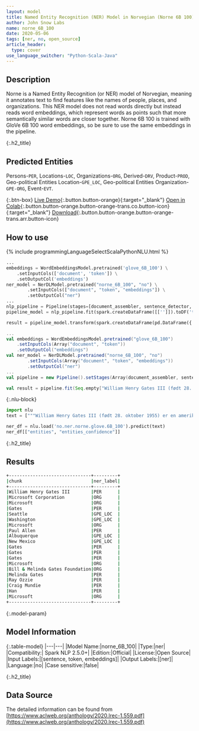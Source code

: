 ```yaml
---
layout: model
title: Named Entity Recognition (NER) Model in Norvegian (Norne 6B 100)
author: John Snow Labs
name: norne_6B_100
date: 2020-05-06
tags: [ner, no, open_source]
article_header:
  type: cover
use_language_switcher: "Python-Scala-Java"
---
```


## Description
Norne is a Named Entity Recognition (or NER) model of Norvegian, meaning it annotates text to find features like the names of people, places, and organizations. This NER model does not read words directly but instead reads word embeddings, which represent words as points such that more semantically similar words are closer together. Norne 6B 100 is trained with GloVe 6B 100 word embeddings, so be sure to use the same embeddings in the pipeline.

{:.h2_title}
## Predicted Entities 
Persons-`PER`, Locations-`LOC`, Organizations-`ORG`, Derived-`DRV`, Product-`PROD`, Geo-political Entities Location-`GPE_LOC`, Geo-political Entities Organization-`GPE-ORG`, Event-`EVT`.


{:.btn-box}
[Live Demo](https://demo.johnsnowlabs.com/public/NER_NO/){:.button.button-orange}{:target="_blank"}
[Open in Colab](https://colab.research.google.com/github/JohnSnowLabs/spark-nlp-workshop/blob/master/tutorials/streamlit_notebooks/NER_NO.ipynb){:.button.button-orange.button-orange-trans.co.button-icon}{:target="_blank"}
[Download](https://s3.amazonaws.com/auxdata.johnsnowlabs.com/public/models/norne_6B_300_no_2.5.0_2.4_1588781290264.zip){:.button.button-orange.button-orange-trans.arr.button-icon}

## How to use 

<div class="tabs-box" markdown="1">

{% include programmingLanguageSelectScalaPythonNLU.html %}

```python
...
embeddings = WordEmbeddingsModel.pretrained('glove_6B_100') \
    .setInputCols(['document', 'token']) \
    .setOutputCol('embeddings')
ner_model = NerDLModel.pretrained("norne_6B_100", "no") \
        .setInputCols(["document", "token", "embeddings"]) \
        .setOutputCol("ner")
...        
nlp_pipeline = Pipeline(stages=[document_assembler, sentence_detector, tokenizer, embeddings, ner_model, ner_converter])
pipeline_model = nlp_pipeline.fit(spark.createDataFrame([['']]).toDF('text'))

result = pipeline_model.transform(spark.createDataFrame(pd.DataFrame({'text': ["""William Henry Gates III (født 28. oktober 1955) er en amerikansk forretningsmagnat, programvareutvikler, investor og filantrop. Han er mest kjent som medgründer av Microsoft Corporation. I løpet av sin karriere hos Microsoft hadde Gates stillingene som styreleder, administrerende direktør (CEO), president og sjef programvarearkitekt, samtidig som han var den største individuelle aksjonæren fram til mai 2014. Han er en av de mest kjente gründere og pionerene i mikrodatarevolusjon på 1970- og 1980-tallet. Han er født og oppvokst i Seattle, Washington, og grunnla Microsoft sammen med barndomsvennen Paul Allen i 1975, i Albuquerque, New Mexico; det fortsatte å bli verdens største programvare for datamaskinprogramvare. Gates ledet selskapet som styreleder og administrerende direktør til han gikk av som konsernsjef i januar 2000, men han forble styreleder og ble sjef for programvarearkitekt. I løpet av slutten av 1990-tallet hadde Gates blitt kritisert for sin forretningstaktikk, som har blitt ansett som konkurransedyktig. Denne uttalelsen er opprettholdt av en rekke dommer. I juni 2006 kunngjorde Gates at han skulle gå over til en deltidsrolle hos Microsoft og på heltid ved Bill & Melinda Gates Foundation, den private veldedige stiftelsen som han og kona, Melinda Gates, opprettet i 2000. [ 9] Han overførte gradvis arbeidsoppgavene sine til Ray Ozzie og Craig Mundie. Han trakk seg som styreleder for Microsoft i februar 2014 og tiltrådte et nytt verv som teknologirådgiver for å støtte den nyutnevnte administrerende direktøren Satya Nadella."""]})))
```

```scala
...
val embeddings = WordEmbeddingsModel.pretrained("glove_6B_100")
    .setInputCols(Array("document", "token"))
    .setOutputCol("embeddings")
val ner_model = NerDLModel.pretrained("norne_6B_100", "no")
        .setInputCols(Array("document", "token", "embeddings"))
        .setOutputCol("ner")
...
val pipeline = new Pipeline().setStages(Array(document_assembler, sentence_detector, tokenizer, embeddings, ner_model, ner_converter))

val result = pipeline.fit(Seq.empty["William Henry Gates III (født 28. oktober 1955) er en amerikansk forretningsmagnat, programvareutvikler, investor og filantrop. Han er mest kjent som medgründer av Microsoft Corporation. I løpet av sin karriere hos Microsoft hadde Gates stillingene som styreleder, administrerende direktør (CEO), president og sjef programvarearkitekt, samtidig som han var den største individuelle aksjonæren fram til mai 2014. Han er en av de mest kjente gründere og pionerene i mikrodatarevolusjon på 1970- og 1980-tallet. Han er født og oppvokst i Seattle, Washington, og grunnla Microsoft sammen med barndomsvennen Paul Allen i 1975, i Albuquerque, New Mexico; det fortsatte å bli verdens største programvare for datamaskinprogramvare. Gates ledet selskapet som styreleder og administrerende direktør til han gikk av som konsernsjef i januar 2000, men han forble styreleder og ble sjef for programvarearkitekt. I løpet av slutten av 1990-tallet hadde Gates blitt kritisert for sin forretningstaktikk, som har blitt ansett som konkurransedyktig. Denne uttalelsen er opprettholdt av en rekke dommer. I juni 2006 kunngjorde Gates at han skulle gå over til en deltidsrolle hos Microsoft og på heltid ved Bill & Melinda Gates Foundation, den private veldedige stiftelsen som han og kona, Melinda Gates, opprettet i 2000. [ 9] Han overførte gradvis arbeidsoppgavene sine til Ray Ozzie og Craig Mundie. Han trakk seg som styreleder for Microsoft i februar 2014 og tiltrådte et nytt verv som teknologirådgiver for å støtte den nyutnevnte administrerende direktøren Satya Nadella."].toDS.toDF("text")).transform(data)
```
{:.nlu-block}
```python
import nlu
text = ["""William Henry Gates III (født 28. oktober 1955) er en amerikansk forretningsmagnat, programvareutvikler, investor og filantrop. Han er mest kjent som medgründer av Microsoft Corporation. I løpet av sin karriere hos Microsoft hadde Gates stillingene som styreleder, administrerende direktør (CEO), president og sjef programvarearkitekt, samtidig som han var den største individuelle aksjonæren fram til mai 2014. Han er en av de mest kjente gründere og pionerene i mikrodatarevolusjon på 1970- og 1980-tallet. Han er født og oppvokst i Seattle, Washington, og grunnla Microsoft sammen med barndomsvennen Paul Allen i 1975, i Albuquerque, New Mexico; det fortsatte å bli verdens største programvare for datamaskinprogramvare. Gates ledet selskapet som styreleder og administrerende direktør til han gikk av som konsernsjef i januar 2000, men han forble styreleder og ble sjef for programvarearkitekt. I løpet av slutten av 1990-tallet hadde Gates blitt kritisert for sin forretningstaktikk, som har blitt ansett som konkurransedyktig. Denne uttalelsen er opprettholdt av en rekke dommer. I juni 2006 kunngjorde Gates at han skulle gå over til en deltidsrolle hos Microsoft og på heltid ved Bill & Melinda Gates Foundation, den private veldedige stiftelsen som han og kona, Melinda Gates, opprettet i 2000. Han overførte gradvis arbeidsoppgavene sine til Ray Ozzie og Craig Mundie. Han trakk seg som styreleder for Microsoft i februar 2014 og tiltrådte et nytt verv som teknologirådgiver for å støtte den nyutnevnte administrerende direktøren Satya Nadella."""]

ner_df = nlu.load('no.ner.norne.glove.6B_100').predict(text)
ner_df[["entities", "entities_confidence"]]
```
</div>

{:.h2_title}
## Results

```bash
+-------------------------------+---------+
|chunk                          |ner_label|
+-------------------------------+---------+
|William Henry Gates III        |PER      |
|Microsoft Corporation          |ORG      |
|Microsoft                      |ORG      |
|Gates                          |PER      |
|Seattle                        |GPE_LOC  |
|Washington                     |GPE_LOC  |
|Microsoft                      |ORG      |
|Paul Allen                     |PER      |
|Albuquerque                    |GPE_LOC  |
|New Mexico                     |GPE_LOC  |
|Gates                          |PER      |
|Gates                          |PER      |
|Gates                          |PER      |
|Microsoft                      |ORG      |
|Bill & Melinda Gates Foundation|ORG      |
|Melinda Gates                  |PER      |
|Ray Ozzie                      |PER      |
|Craig Mundie                   |PER      |
|Han                            |PER      |
|Microsoft                      |ORG      |
+-------------------------------+---------+
```

{:.model-param}
## Model Information

{:.table-model}
|---|---|
|Model Name:|norne_6B_100|
|Type:|ner|
|Compatibility:| Spark NLP 2.5.0+|
|Edition:|Official|
|License:|Open Source|
|Input Labels:|[sentence, token, embeddings]|
|Output Labels:|[ner]|
|Language:|no|
|Case sensitive:|false|

{:.h2_title}
## Data Source
The detailed information can be found from [https://www.aclweb.org/anthology/2020.lrec-1.559.pdf](https://www.aclweb.org/anthology/2020.lrec-1.559.pdf)